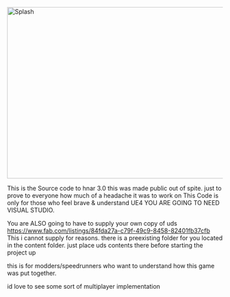
<img width="1200" height="400" alt="Splash" src="https://github.com/user-attachments/assets/d2d1da5d-6e1e-4463-bd40-f47c0ee3d30d" />


This is the Source code to hnar 3.0
this was made public out of spite. just to prove to everyone how much of a headache it was to work on 
This Code is only for those who feel brave & understand UE4
YOU ARE GOING TO NEED VISUAL STUDIO.

You are ALSO going to have to supply your own copy of uds  https://www.fab.com/listings/84fda27a-c79f-49c9-8458-82401fb37cfb
This i cannot supply for reasons. there is a preexisting folder for you located in the content folder. just place uds contents there before starting the project up

this is for modders/speedrunners who want to understand how this game was put together.

id love to see some sort of multiplayer implementation
